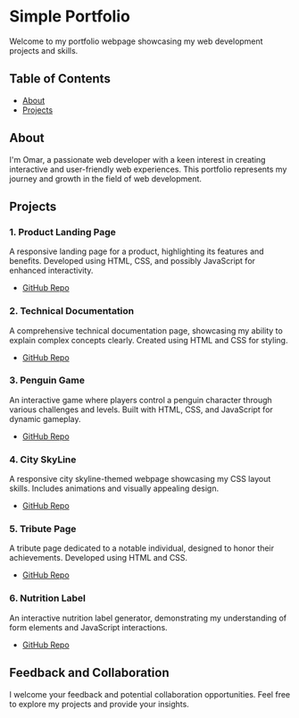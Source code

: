# Simple Portfolio

Welcome to my portfolio webpage showcasing my web development projects and skills.

## Table of Contents
- [About](#about)
- [Projects](#projects)

## About
I'm Omar, a passionate web developer with a keen interest in creating interactive and user-friendly web experiences. This portfolio represents my journey and growth in the field of web development.

## Projects
### 1. Product Landing Page
A responsive landing page for a product, highlighting its features and benefits. Developed using HTML, CSS, and possibly JavaScript for enhanced interactivity.

- [GitHub Repo](https://github.com/MrMariodude/ProductLandingPage)


### 2. Technical Documentation
A comprehensive technical documentation page, showcasing my ability to explain complex concepts clearly. Created using HTML and CSS for styling.

- [GitHub Repo](https://github.com/MrMariodude/JS-Documentation)


### 3. Penguin Game
An interactive game where players control a penguin character through various challenges and levels. Built with HTML, CSS, and JavaScript for dynamic gameplay.

- [GitHub Repo](https://github.com/MrMariodude/Penguin)


### 4. City SkyLine
A responsive city skyline-themed webpage showcasing my CSS layout skills. Includes animations and visually appealing design.

- [GitHub Repo](https://github.com/MrMariodude/Responsive-City)


### 5. Tribute Page
A tribute page dedicated to a notable individual, designed to honor their achievements. Developed using HTML and CSS.

- [GitHub Repo](https://github.com/MrMariodude/TributePage)


### 6. Nutrition Label
An interactive nutrition label generator, demonstrating my understanding of form elements and JavaScript interactions.

- [GitHub Repo](https://github.com/MrMariodude/NutritionLabel)


## Feedback and Collaboration
I welcome your feedback and potential collaboration opportunities. Feel free to explore my projects and provide your insights.
